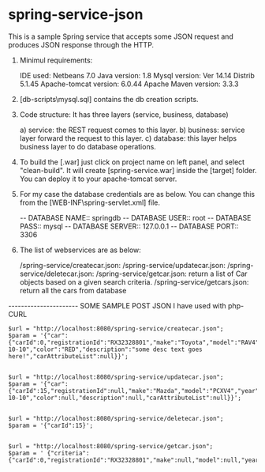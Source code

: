 # spring-service-json
This is a sample Spring service that accepts some JSON request and produces JSON response through the HTTP.

1) Minimul requirements:

    IDE used: Netbeans 7.0
    Java version: 1.8
    Mysql version: Ver 14.14 Distrib 5.1.45
    Apache-tomcat version: 6.0.44
    Apache Maven version: 3.3.3


2) [db-scripts\mysql.sql] contains the db creation scripts.

3) Code structure: It has three layers (service, business, database)

    a) service: the REST request comes to this layer.
    b) business: service layer forward the request to this layer.
    c) database: this layer helps business layer to do database operations.
    
4) To build the [.war] just click on project name on left panel, and select "clean-build". It will create [spring-service.war] inside the [target] folder. You can deploy it to your apache-tomcat server.

5) For my case the database credentials are as below. You can change this from the [WEB-INF\spring-servlet.xml] file.

    -- DATABASE NAME:: springdb
    -- DATABASE USER:: root
    -- DATABASE PASS:: mysql
    -- DATABASE SERVER:: 127.0.0.1
    -- DATABASE PORT:: 3306

6) The list of webservices are as below:

    /spring-service/createcar.json:
    /spring-service/updatecar.json:
    /spring-service/deletecar.json:
    /spring-service/getcar.json: return a list of Car objects based on a given search criteria.
    /spring-service/getcars.json: return all the cars from database



---------------------- SOME SAMPLE POST JSON I have used with php-CURL

    $url = "http://localhost:8080/spring-service/createcar.json";
    $param = '{"car":{"carId":0,"registrationId":"RX32328801","make":"Toyota","model":"RAV4","year":"1991-10-10","color":"RED","description":"some desc text goes here!","carAttributeList":null}}';


    $url = "http://localhost:8080/spring-service/updatecar.json";
    $param = '{"car":{"carId":15,"registrationId":null,"make":"Mazda","model":"PCXV4","year":"1999-10-10","color":null,"description":null,"carAttributeList":null}}';
    
    
    $url = "http://localhost:8080/spring-service/deletecar.json";
    $param = '{"carId":15}';
    

    $url = "http://localhost:8080/spring-service/getcar.json";
    $param = ' {"criteria":{"carId":0,"registrationId":"RX32328801","make":null,"model":null,"year":null,"color":null}}';
    
    
